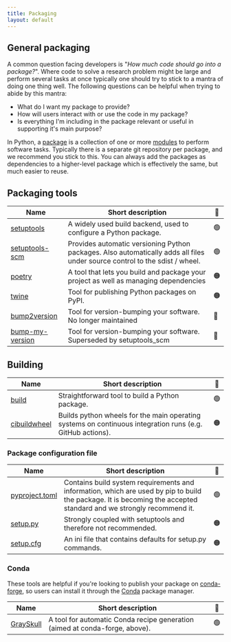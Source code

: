 ```yaml
---
title: Packaging
layout: default
---
```


## General packaging

A common question facing developers is "_How much code should go into a
package?_". Where code to solve a research problem might be large and perform
several tasks at once typically one should try to stick to a mantra of doing one
thing well. The following questions can be helpful when trying to abide by this
mantra:

- What do I want my package to provide?
- How will users interact with or use the code in my package?
- Is everything I'm including in the package relevant or useful in supporting
  it's main purpose?

In Python, a [package](https://docs.python.org/3/reference/import.html#packages)
is a collection of one or more
[modules](https://docs.python.org/3/glossary.html#term-module) to perform
software tasks. Typically there is a separate git repository per package, and we
recommend you stick to this. You can always add the packages as dependencies to
a higher-level package which is effectively the same, but much easier to reuse.

## Packaging tools

| Name                                                                  | Short description                                                                                                           | 🚦  |
| --------------------------------------------------------------------- | --------------------------------------------------------------------------------------------------------------------------- | --- |
| [setuptools](https://setuptools.pypa.io)                              | A widely used build backend, used to configure a Python package.                                                            | 🟢  |
| [setuptools-scm](https://github.com/pypa/setuptools_scm/)             | Provides automatic versioning Python packages. Also automatically adds all files under source control to the sdist / wheel. | 🟢  |
| [poetry](https://github.com/python-poetry/poetry)                     | A tool that lets you build and package your project as well as managing dependencies                                        | 🟠  |
| [twine](https://pypi.org/project/twine/)                              | Tool for publishing Python packages on PyPI.                                                                                | 🟠  |
| [bump2version](https://pypi.org/project/bump2version/)                | Tool for version-bumping your software. No longer maintained                                                                | 🔴  |
| [bump-my-version](https://github.com/callowayproject/bump-my-version) | Tool for version-bumping your software. Superseded by setuptools_scm                                                        | 🔴  |

## Building

| Name                                                  | Short description                                                                                         | 🚦  |
| ----------------------------------------------------- | --------------------------------------------------------------------------------------------------------- | --- |
| [build](https://pypa-build.readthedocs.io/en/stable/) | Straightforward tool to build a Python package.                                                           | 🟢  |
| [cibuildwheel](https://cibuildwheel.readthedocs.io)   | Builds python wheels for the main operating systems on continuous integration runs (e.g. GitHub actions). | 🟠  |

### Package configuration file

| Name                                                                                               | Short description                                                                                                                                                  | 🚦  |
| -------------------------------------------------------------------------------------------------- | ------------------------------------------------------------------------------------------------------------------------------------------------------------------ | --- |
| [pyproject.toml](https://pip.pypa.io/en/stable/reference/build-system/pyproject-toml/)             | Contains build system requirements and information, which are used by pip to build the package. It is becoming the accepted standard and we strongly recommend it. | 🟢  |
| [setup.py](https://packaging.python.org/en/latest/guides/distributing-packages-using-setuptools/)  | Strongly coupled with setuptools and therefore not recommended.                                                                                                    | 🟠  |
| [setup.cfg](https://packaging.python.org/en/latest/guides/distributing-packages-using-setuptools/) | An ini file that contains defaults for setup.py commands.                                                                                                          | 🟠  |

### Conda

These tools are helpful if you're looking to publish your package on
[conda-forge](https://conda-forge.org/), so users can install it through the
[Conda](https://docs.conda.io/projects/conda/en/stable/) package manager.

| Name                                                      | Short description                                                           | 🚦  |
| --------------------------------------------------------- | --------------------------------------------------------------------------- | :-: |
| [GraySkull](https://github.com/conda-incubator/grayskull) | A tool for automatic Conda recipe generation (aimed at conda-forge, above). | 🟢  |
